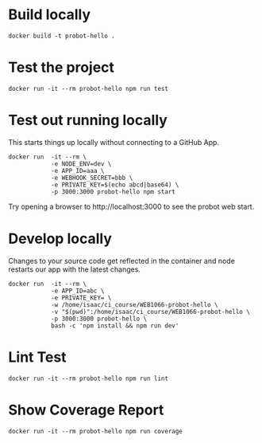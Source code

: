 # Build locally
`docker build -t probot-hello .`

# Test the project
`docker run -it --rm probot-hello npm run test`

# Test out running locally

This starts things up locally without connecting to a GitHub App.

```
docker run  -it --rm \
            -e NODE_ENV=dev \
            -e APP_ID=aaa \
            -e WEBHOOK_SECRET=bbb \
            -e PRIVATE_KEY=$(echo abcd|base64) \
            -p 3000:3000 probot-hello npm start
```

Try opening a browser to http://localhost:3000 to see the probot web start.

# Develop locally

Changes to your source code get reflected in the container and node restarts
our app with the latest changes.

```
docker run  -it --rm \
            -e APP_ID=abc \
            -e PRIVATE_KEY= \
            -w /home/isaac/ci_course/WEB1066-probot-hello \
            -v "$(pwd)":/home/isaac/ci_course/WEB1066-probot-hello \
            -p 3000:3000 probot-hello \
            bash -c 'npm install && npm run dev'
```

# Lint Test
`docker run -it --rm probot-hello npm run lint`

# Show Coverage Report
`docker run -it --rm probot-hello npm run coverage`

